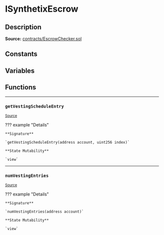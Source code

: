 # ISynthetixEscrow

## Description

**Source:** [contracts/EscrowChecker.sol](https://github.com/Synthetixio/synthetix/tree/v2.21.15/contracts/EscrowChecker.sol)

## Constants

## Variables

## Functions

---

### `getVestingScheduleEntry`

<sub>[Source](https://github.com/Synthetixio/synthetix/tree/v2.21.15/contracts/EscrowChecker.sol#L7)</sub>

??? example "Details"

    **Signature**

    `getVestingScheduleEntry(address account, uint256 index)`

    **State Mutability**

    `view`

---

### `numVestingEntries`

<sub>[Source](https://github.com/Synthetixio/synthetix/tree/v2.21.15/contracts/EscrowChecker.sol#L5)</sub>

??? example "Details"

    **Signature**

    `numVestingEntries(address account)`

    **State Mutability**

    `view`
